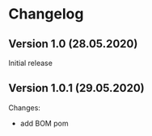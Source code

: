 Changelog
=========

Version 1.0 (28.05.2020)
------------------------

Initial release

Version 1.0.1 (29.05.2020)
--------------------------

Changes:

* add BOM pom
